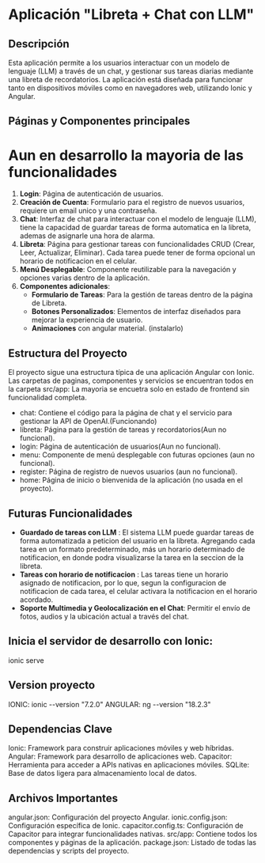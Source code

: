 # Aplicación "Libreta + Chat con LLM"

## Descripción
Esta aplicación permite a los usuarios interactuar con un modelo de lenguaje (LLM) a través de un chat, y gestionar sus tareas diarias mediante una libreta de recordatorios. La aplicación está diseñada para funcionar tanto en dispositivos móviles como en navegadores web, utilizando Ionic y Angular.

## Páginas y Componentes principales
# Aun en desarrollo la mayoria de las funcionalidades
1. **Login**: Página de autenticación de usuarios.
2. **Creación de Cuenta**: Formulario para el registro de nuevos usuarios, requiere un email unico y una contraseña.
3. **Chat**: Interfaz de chat para interactuar con el modelo de lenguaje (LLM), tiene la capacidad de guardar tareas de forma automatica en la libreta, ademas de asignarle una hora de alarma.
4. **Libreta**: Página para gestionar tareas con funcionalidades CRUD (Crear, Leer, Actualizar, Eliminar). Cada tarea puede tener de forma opcional un horario de notificacion en el celular.
5. **Menú Desplegable**: Componente reutilizable para la navegación y opciones varias dentro de la aplicación.
6. **Componentes adicionales**:
   - **Formulario de Tareas**: Para la gestión de tareas dentro de la página de Libreta.
   - **Botones Personalizados**: Elementos de interfaz diseñados para mejorar la experiencia de usuario.
   - **Animaciones** con angular material. (instalarlo)


## Estructura del Proyecto
El proyecto sigue una estructura típica de una aplicación Angular con Ionic. Las carpetas de paginas,  componentes y servicios se encuentran todos en la carpeta src/app:
La mayoria se encuetra solo en estado de frontend sin funcionalidad completa.
- chat: Contiene el código para la página de chat y el servicio para gestionar la API de OpenAI.(Funcionando)
- libreta: Página para la gestión de tareas y recordatorios(Aun no funcional).
- login: Página de autenticación de usuarios(Aun no funcional).
- menu: Componente de menú desplegable con futuras opciones (aun no funcional).
- register: Página de registro de nuevos usuarios (aun no funcional).
- home: Página de inicio o bienvenida de la aplicación (no usada en el proyecto).



## Futuras Funcionalidades
- **Guardado de tareas con LLM** : El sistema LLM puede guardar tareas de forma automatizada a peticion del usuario en la libreta. Agregando cada tarea en un formato predeterminado, más un horario determinado de notificacion, en donde podra visualizarse la tarea en la seccion de la libreta.
- **Tareas con horario de notificacion** : Las tareas tiene un horario asignado de notificacion, por lo que, segun la configuracion de notificacion de cada tarea, el celular activara la notificacion en el horario acordado.
- **Soporte Multimedia y Geolocalización en el Chat**: Permitir el envío de fotos, audios y la ubicación actual a través del chat.


## Inicia el servidor de desarrollo con Ionic:
ionic serve

## Version proyecto
IONIC: ionic --version   "7.2.0"
ANGULAR: ng --version   "18.2.3"



## Dependencias Clave
Ionic: Framework para construir aplicaciones móviles y web híbridas.
Angular: Framework para desarrollo de aplicaciones web.
Capacitor: Herramienta para acceder a APIs nativas en aplicaciones móviles.
SQLite: Base de datos ligera para almacenamiento local de datos.


## Archivos Importantes
angular.json: Configuración del proyecto Angular.
ionic.config.json: Configuración específica de Ionic.
capacitor.config.ts: Configuración de Capacitor para integrar funcionalidades nativas.
src/app: Contiene todos los componentes y páginas de la aplicación.
package.json: Listado de todas las dependencias y scripts del proyecto.